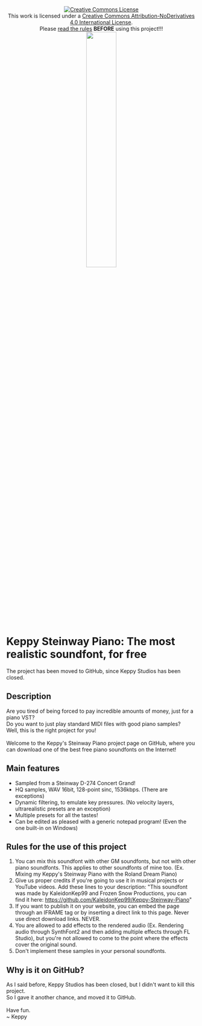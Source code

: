 <div align="center"><a rel="license" href="http://creativecommons.org/licenses/by-nd/4.0/"><img alt="Creative Commons License" style="border-width:0" src="https://i.creativecommons.org/l/by-nd/4.0/88x31.png" /></a><br />This work is licensed under a <a rel="license" href="http://creativecommons.org/licenses/by-nd/4.0/">Creative Commons Attribution-NoDerivatives 4.0 International License</a>.<br>Please <a href="#rules-for-the-use-of-this-project">read the rules</a> <b>BEFORE</b> using this project!!!</div>
<div align="center"><a rel="Donate" href="https://www.paypal.com/cgi-bin/webscr?cmd=_donations&business=prapapappo1999@gmail.com&lc=US&item_name=Donation&currency_code=USD&bn=PP-DonationsBF"><img width="40%" height="40%" src="http://www.pngall.com/wp-content/uploads/2016/05/PayPal-Donate-Button-PNG-Clipart.png"></a></div>

# Keppy Steinway Piano: The most realistic soundfont, for free
The project has been moved to GitHub, since Keppy Studios has been closed.

## Description
Are you tired of being forced to pay incredible amounts of money, just for a piano VST?
<br>
Do you want to just play standard MIDI files with good piano samples?
<br>
Well, this is the right project for you!
<br><br>
Welcome to the Keppy's Steinway Piano project page on GitHub, where you can download one of the best free piano soundfonts on the Internet!

## Main features
- Sampled from a Steinway D-274 Concert Grand!
- HQ samples, WAV 16bit, 128-point sinc, 1536kbps. (There are exceptions)
- Dynamic filtering, to emulate key pressures. (No velocity layers, ultrarealistic presets are an exception)
- Multiple presets for all the tastes!
- Can be edited as pleased with a generic notepad program! (Even the one built-in on Windows)

## Rules for the use of this project
1. You can mix this soundfont with other GM soundfonts, but not with other piano soundfonts. This applies to other soundfonts of mine too. (Ex. Mixing my Keppy's Steinway Piano with the Roland Dream Piano)
2. Give us proper credits if you're going to use it in musical projects or YouTube videos. Add these lines to your description: "This soundfont was made by KaleidonKep99 and Frozen Snow Productions, you can find it here: https://github.com/KaleidonKep99/Keppy-Steinway-Piano"
3. If you want to publish it on your website, you can embed the page through an IFRAME tag or by inserting a direct link to this page. Never use direct download links. NEVER.
4. You are allowed to add effects to the rendered audio (Ex. Rendering audio through SynthFont2 and then adding multiple effects through FL Studio), but you're not allowed to come to the point where the effects cover the original sound.
5. Don't implement these samples in your personal soundfonts.

## Why is it on GitHub?
As I said before, Keppy Studios has been closed, but I didn't want to kill this project.
<br>
So I gave it another chance, and moved it to GitHub.
<br><br>
Have fun.
<br>
~ Keppy